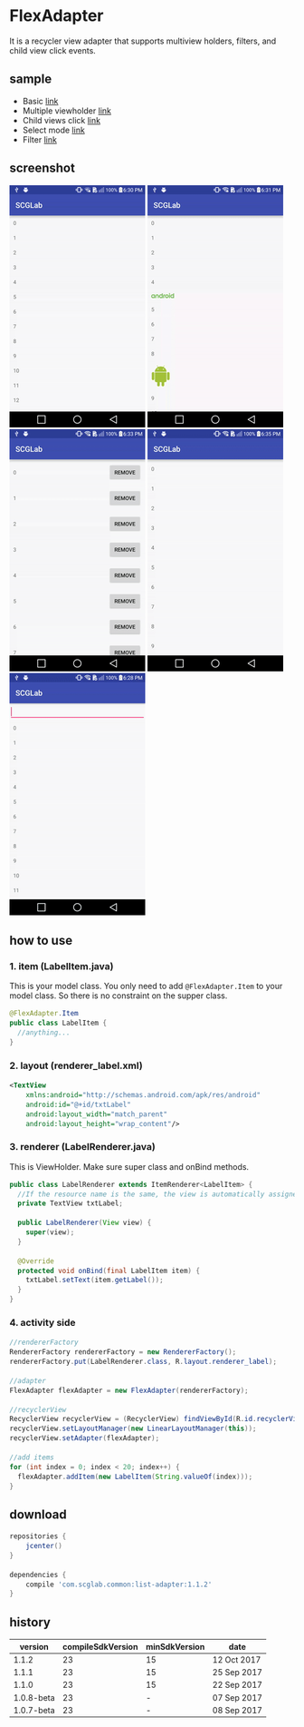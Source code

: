 FlexAdapter
====================
It is a recycler view adapter that supports multiview holders, filters, and child view click events.

sample
------
* Basic [link](/sample/src/main/java/com/scglab/common/BaseSampleActivity.java)
* Multiple viewholder [link](/sample/src/main/java/com/scglab/common/MultipleTypeSampleActivity.java)
* Child views click [link](/sample/src/main/java/com/scglab/common/ItemClickSampleActivity.java)
* Select mode [link](/sample/src/main/java/com/scglab/common/SelectModeSampleActivity.java)
* Filter [link](/sample/src/main/java/com/scglab/common/FilterSampleActivity.java)

screenshot
---------------------
![](/demo/listadapter_base.gif) ![](/demo/listadapter_multiple.gif) ![](/demo/listadapter_click.gif) ![](/demo/listadapter_select.gif) ![](/demo/listadapter_search.gif) 

how to use
---------------------
### 1. item (LabelItem.java)
This is your model class. You only need to add `@FlexAdapter.Item` to your model class. So there is no constraint on the supper class.
```java
@FlexAdapter.Item
public class LabelItem {
  //anything...
}
```
### 2. layout (renderer_label.xml)
```xml
<TextView
    xmlns:android="http://schemas.android.com/apk/res/android"
    android:id="@+id/txtLabel"
    android:layout_width="match_parent"
    android:layout_height="wrap_content"/>
```
### 3. renderer (LabelRenderer.java)
This is ViewHolder. Make sure super class and onBind methods.
```java
public class LabelRenderer extends ItemRenderer<LabelItem> {
  //If the resource name is the same, the view is automatically assigned
  private TextView txtLabel;

  public LabelRenderer(View view) {
    super(view);
  }

  @Override
  protected void onBind(final LabelItem item) {
    txtLabel.setText(item.getLabel());
  }
}
```
### 4. activity side
```java
//rendererFactory
RendererFactory rendererFactory = new RendererFactory();
rendererFactory.put(LabelRenderer.class, R.layout.renderer_label);

//adapter
FlexAdapter flexAdapter = new FlexAdapter(rendererFactory);

//recyclerView
RecyclerView recyclerView = (RecyclerView) findViewById(R.id.recyclerView);
recyclerView.setLayoutManager(new LinearLayoutManager(this));
recyclerView.setAdapter(flexAdapter);

//add items
for (int index = 0; index < 20; index++) {
  flexAdapter.addItem(new LabelItem(String.valueOf(index)));
}
```
download
---------------------
```gradle
repositories {
    jcenter()
}

dependencies {
    compile 'com.scglab.common:list-adapter:1.1.2'
}
```
history
---------------------
| version | compileSdkVersion | minSdkVersion | date |
| ------ | ------ | ------ | ------ |
| 1.1.2 | 23 | 15 | 12 Oct 2017 |
| 1.1.1 | 23 | 15 | 25 Sep 2017 |
| 1.1.0 | 23 | 15 | 22 Sep 2017 |
| 1.0.8-beta | 23 | - | 07 Sep 2017 |
| 1.0.7-beta | 23 | - | 08 Sep 2017 |

<!--
SCGLab - widget
========
download
---------------------
```gradle
repositories {
    jcenter()
}

dependencies {
  compile 'com.scglab.common:util:1.0.8-beta'
}
```
history
---------------------
| version | compileSdkVersion | minSdkVersion | date |
| ------ | ------ | ------ | ------ |
| 1.0.8-beta | 23 | - | 07 Sep 2017 |
| 1.0.7-beta | 23 | - | 08 Sep 2017 |

SCGLab - util
========
download
---------------------
```gradle
repositories {
    jcenter()
}

dependencies {
  compile 'com.scglab.common:util:1.0.8-beta'
}
```
history
---------------------
| version | compileSdkVersion | minSdkVersion | date |
| ------ | ------ | ------ | ------ |
| 1.0.8-beta | 23 | - | 07 Sep 2017 |
| 1.0.7-beta | 23 | - | 08 Sep 2017 |
-->